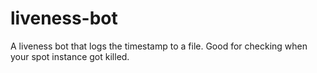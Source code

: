 # liveness-bot
A liveness bot that logs the timestamp to a file. Good for checking when your spot instance got killed.
